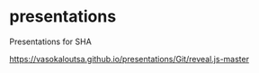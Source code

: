 # presentations
Presentations for SHA

https://vasokaloutsa.github.io/presentations/Git/reveal.js-master
